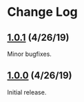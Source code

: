 # Change Log

## [1.0.1](#1.0.1) (4/26/19)

Minor bugfixes.

## [1.0.0](#1.0.0) (4/26/19)

Initial release.